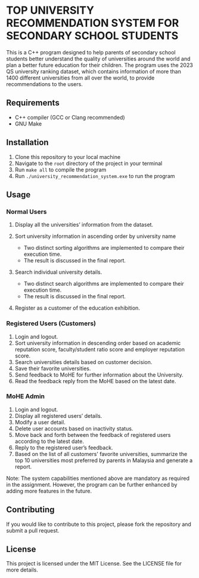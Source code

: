 # TOP UNIVERSITY RECOMMENDATION SYSTEM FOR SECONDARY SCHOOL STUDENTS

This is a C++ program designed to help parents of secondary school students better understand the quality of universities around the world and plan a better future education for their children. The program uses the 2023 QS university ranking dataset, which contains information of more than 1400 different universities from all over the world, to provide recommendations to the users.

## Requirements

- C++ compiler (GCC or Clang recommended)
- GNU Make

## Installation

1. Clone this repository to your local machine
2. Navigate to the `root` directory of the project in your terminal
3. Run `make all` to compile the program
4. Run `./university_recommendation_system.exe` to run the program

## Usage

### Normal Users

1. Display all the universities’ information from the dataset.
2. Sort university information in ascending order by university name

   - Two distinct sorting algorithms are implemented to compare their execution time.
   - The result is discussed in the final report.

3. Search individual university details.

   - Two distinct search algorithms are implemented to compare their execution time.
   - The result is discussed in the final report.

4. Register as a customer of the education exhibition.

### Registered Users (Customers)

1. Login and logout.
2. Sort university information in descending order based on academic reputation score, faculty/student ratio score and employer reputation score.
3. Search universities details based on customer decision.
4. Save their favorite universities.
5. Send feedback to MoHE for further information about the University.
6. Read the feedback reply from the MoHE based on the latest date.

### MoHE Admin

1. Login and logout.
2. Display all registered users’ details.
3. Modify a user detail.
4. Delete user accounts based on inactivity status.
5. Move back and forth between the feedback of registered users according to the latest date.
6. Reply to the registered user’s feedback.
7. Based on the list of all customers' favorite universities, summarize the top 10 universities most preferred by parents in Malaysia and generate a report.

Note: The system capabilities mentioned above are mandatory as required in the assignment. However, the program can be further enhanced by adding more features in the future.

## Contributing

If you would like to contribute to this project, please fork the repository and submit a pull request.

## License

This project is licensed under the MIT License. See the LICENSE file for more details.
